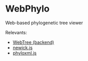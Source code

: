 # WebPhylo
Web-based phylogenetic tree viewer

Relevants:
* [WebTree (backend)](https://github.com/KelvinLu1024/WebTree)
* [newick.js](https://github.com/KelvinLu1024/newick.js)
* [phyloxml.js](https://github.com/KelvinLu1024/phyloxml.js)

